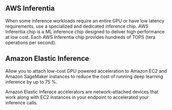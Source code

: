
## AWS Inferentia

When some inference workloads require  an entire GPU or have low latency requirements, use a specialized and dedicated inference chip. AWS Inferentia chip is a ML inference chip designed to deliver high performance at low cost. Each AWS Inferentia chip provides hundreds of TOPS (tera operations per second).

## Amazon Elastic Inference

Allow you to attach low-cost GPU powered acceleration to Amazon EC2 and Amazon SageMaker instances to reduce the cost of running deep learning inference by up to 75 %.

Amazon Elastic Inferece accelerators are network-attached devices that work along with EC2 instances in your endpoint to accelerated your inference calls. 